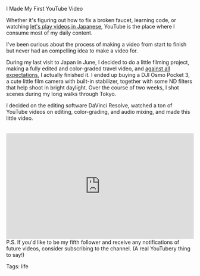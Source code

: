 I Made My First YouTube Video

Whether it's figuring out how to fix a broken faucet, learning code, or watching [let's play videos in Japanese](https://www.youtube.com/watch?v=7DHOVziRwBA), YouTube is the place where I consume most of my daily content.

I've been curious about the process of making a video from start to finish but never had an compelling idea to make a video for.

During my last visit to Japan in June, I decided to do a little filming project, making a fully edited and color-graded travel video, and [against all expectations](./sharing-counts.html), I actually finished it. I ended up buying a DJI Osmo Pocket 3, a cute little film camera with built-in stabilizer, together with some ND filters that help shoot in bright daylight. Over the course of two weeks, I shot scenes during my long walks through Tokyo.

I decided on the editing software DaVinci Resolve, watched a ton of YouTube videos on editing, color-grading, and audio mixing, and made this little video.

<div style="position: relative; padding-bottom: 56.25%; height: 0; overflow: hidden; margin-top: 2rem;">
    <iframe 
        style="position: absolute; top: 0; left: 0; width: 100%; height: 100%;" 
        src="https://www.youtube.com/embed/Vi9HIfsZ5aA" 
        title="YouTube video player" 
        frameborder="0" 
        allow="accelerometer; autoplay; clipboard-write; encrypted-media; gyroscope; picture-in-picture; web-share" 
        allowfullscreen>
    </iframe>
</div>
P.S. If you'd like to be my fifth follower and receive any notifications of future videos, consider subscribing to the channel. (A real YouTubery thing to say!)

Tags: life
